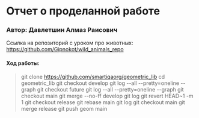 # Отчет о проделанной работе

### Автор: Давлетшин Алмаз Раисович
Ссылка на репозиторий с уроком про животных: https://github.com/Gipnokot/wild_animals_repo

#### Ход работы:
>git clone https://github.com/smartiqaorg/geometric_lib
cd geometric_lib
git checkout develop
git log --all --pretty=oneline --graph
git checkout future
git log --all --pretty=oneline --graph
git checkout main
git merge --no-ff develop
git log
git revert HEAD~1 -m 1
git checkout release
git rebase main
git log
git checkout main
git merge release
git push geom main
